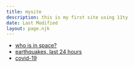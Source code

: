 ```yaml
---
title: mysite
description: this is my first site using 11ty
date: Last Modified
layout: page.njk
---
```


* [who is in space?](astros)
* [earthquakes, last 24 hours](quakes)
* [covid-19](covid19)